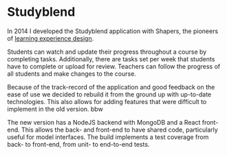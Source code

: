 <!--
  slug: studyblendII
  type: fortpolio
  excerpt: Rebuild of an online learning tool that allows teachers and students to track their progress during a course. Previous manual configuration is now automated and new features are added. The build implements a merged test coverage from back- to front-end, from unit- to end-to-end tests.
  categories: JavaScript, HTML/CSS, framework, mobile
  tags: JavaScript, React, REST, NodeJS, MongoDB, Imagekit, Sendgrid, Netlify, Jest, Cypress
  clients: Shapers
  thumbnail: studyblend-1.png
  thumbnailVideo: testStudyBlend.mp4
  image: studyblend-1.png
  images: studyblend-1.png, studyblend-1.png, studyblend-2.png, studyblend-3.png, studyblend-4.png, studyblend-5.png, studyblend-6.png, studyblend-7.png, studyblend-8.png, studyblend-9.png
  inCv: true
  inPortfolio: true
  dateFrom: 2022-05-11
  dateTo: 2023-03-11
-->

# Studyblend

In 2014 I developed the Studyblend application with Shapers, the pioneers of [learning experience design](https://lxd.org/).

Students can watch and update their progress throughout a course by completing tasks. Additionally, there are tasks set per week that students have to complete or upload for review.
Teachers can follow the progress of all students and make changes to the course.

Because of the track-record of the application and good feedback on the ease of use we decided to rebuild it from the ground up with up-to-date technologies. This also allows for adding features that were difficult to implement in the old version. 
bbw

The new version has a NodeJS backend with MongoDB and a React front-end. This allows the back- and front-end to have shared code, particularly useful for model interfaces. The build implements a test coverage from back- to front-end, from unit- to end-to-end tests.
